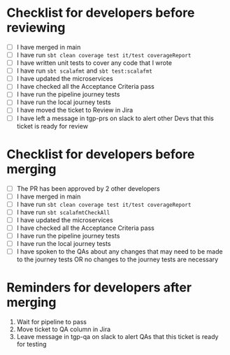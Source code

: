 # Checklist for developers before reviewing
 - [ ] I have merged in main
 - [ ] I have run  `sbt clean coverage test it/test coverageReport`
 - [ ] I have written unit tests to cover any code that I wrote
 - [ ] I have run `sbt scalafmt` and `sbt test:scalafmt`
 - [ ] I have updated the microservices
 - [ ] I have checked all the Acceptance Criteria pass
 - [ ] I have run the pipeline journey tests
 - [ ] I have run the local journey tests
 - [ ] I have moved the ticket to Review in Jira
 - [ ] I have left a message in tgp-prs on slack to alert other Devs that this ticket is ready for review

# Checklist for developers before merging
 - [ ] The PR has been approved by 2 other developers
 - [ ] I have merged in main
 - [ ] I have run  `sbt clean coverage test it/test coverageReport`
 - [ ] I have run `sbt scalafmtCheckAll`
 - [ ] I have updated the microservices
 - [ ] I have checked all the Acceptance Criteria pass
 - [ ] I have run the pipeline journey tests
 - [ ] I have run the local journey tests
 - [ ] I have spoken to the QAs about any changes that may need to be made to the journey tests OR no changes to the journey tests are necessary

# Reminders for developers after merging
 1. Wait for pipeline to pass
 2. Move ticket to QA column in Jira
 3. Leave message in tgp-qa on slack to alert QAs that this ticket is ready for testing
